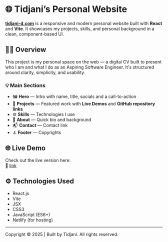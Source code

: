 # 🌐 Tidjani’s Personal Website

[**tidjani-d.com**](link) is a responsive and modern personal website built with **React** and **Vite**. It showcases my projects, skills, and personal background in a clean, component-based UI.


## 👨‍💻 Overview

This project is my personal space on the web — a digital CV built to present who I am and what I do as an Aspiring Software Engineer. It's structured around clarity, simplicity, and usability.

### 💡 Main Sections

- 🖼️ **Hero** — Intro with name, title, socials and a call-to-action 
- 🧪 **Projects** — Featured work with **Live Demos** and **GitHub repository links**
- ⚙️ **Skills** — Technologies I use
- 👤 **About** — Quick bio and background
- 📬 **Contact** — Contact link
- ⚓ **Footer** — Copyrights

## 🌐 Live Demo

Check out the live version here:  
🔗 [link](tidjani-d.com)


## ⚙️ Technologies Used

- React.js
- Vite 
- JSX
- CSS3
- JavaScript (ES6+)
- Netlify (for hosting)


---

Copyright © 2025 | Built by Tidjani. All rights reserved.
